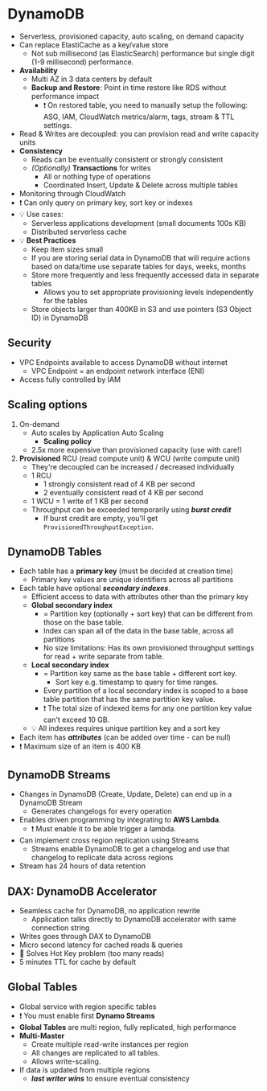 # DynamoDB

- Serverless, provisioned capacity, auto scaling, on demand capacity
- Can replace ElastiCache as a key/value store
  - Not sub millisecond (as ElasticSearch) performance but single digit (1-9 millisecond) performance.
- **Availability**
  - Multi AZ in 3 data centers by default
  - **Backup and Restore**: Point in time restore like RDS without performance impact
    - ❗ On restored table, you need to manually setup the following: ASG, IAM, CloudWatch metrics/alarm, tags, stream & TTL settings.
- Read & Writes are decoupled: you can provision read and write capacity units
- **Consistency**
  - Reads can be eventually consistent or strongly consistent
  - *(Optionally)* **Transactions** for writes
    - All or nothing type of operations
    - Coordinated Insert, Update & Delete across multiple tables
- Monitoring through CloudWatch
- ❗ Can only query on primary key, sort key or indexes
- 💡 Use cases:
  - Serverless applications development (small documents 100s KB)
  - Distributed serverless cache
- 💡 **Best Practices**
  - Keep item sizes small
  - If you are storing serial data in DynamoDB that will require actions based on data/time use separate tables for days, weeks, months
  - Store more frequently and less frequently accessed data in separate tables
    - Allows you to set appropriate provisioning levels independently for the tables
  - Store objects larger than 400KB in S3 and use pointers (S3 Object ID) in DynamoDB

## Security

- VPC Endpoints available to access DynamoDB without internet
  - VPC Endpoint = an endpoint network interface (ENI)
- Access fully controlled by IAM

## Scaling options

1. On-demand
    - Auto scales by Application Auto Scaling
      - **Scaling policy**
    - 2.5x more expensive than provisioned capacity (use with care!)
2. **Provisioned** RCU (read compute unit) & WCU (write compute unit)
    - They're decoupled can be increased / decreased individually
    - 1 RCU
      - 1 strongly consistent read of 4 KB per second
      - 2 eventually consistent read of 4 KB per second
    - 1 WCU = 1 write of 1 KB per second
    - Throughput can be exceeded temporarily using ***burst credit***
      - If burst credit are empty, you'll get `ProvisionedThroughputException`.
      
## DynamoDB Tables

- Each table has a **primary key** (must be decided at creation time)
  - Primary key values are unique identifiers across all partitions
- Each table have optional ***secondary indexes***.
  - Efficient access to data with attributes other than the primary key
  - **Global secondary index**
    - = Partition key (optionally + sort key) that can be different from those on the base table.
    - Index can span all of the data in the base table, across all partitions
    - No size limitations: Has its own provisioned throughput settings for read + write separate from table.
  - **Local secondary index**
    - = Partition key same as the base table + different sort key.
      - Sort key e.g. timestamp to query for time ranges.
    - Every partition of a local secondary index is scoped to a base table partition that has the same partition key value.
    - ❗ The total size of indexed items for any one partition key value can't exceed 10 GB.
  - 💡 All indexes requires unique partition key and a sort key
- Each item has ***attributes*** (can be added over time - can be null)
- ❗ Maximum size of an item is 400 KB

## DynamoDB Streams

- Changes in DynamoDB (Create, Update, Delete) can end up in a DynamoDB Stream
  - Generates changelogs for every operation
- Enables driven programming by integrating to **AWS Lambda**.
  - ❗ Must enable it to be able trigger a lambda.
- Can implement cross region replication using Streams
  - Streams enable DynamoDB to get a changelog and use that changelog to replicate data across regions
- Stream has 24 hours of data retention

## DAX: DynamoDB Accelerator

- Seamless cache for DynamoDB, no application rewrite
  - Application talks directly to DynamoDB accelerator with same connection string
- Writes goes through DAX to DynamoDB
- Micro second latency for cached reads & queries
- 📝 Solves Hot Key problem (too many reads)
- 5 minutes TTL for cache by default

## Global Tables

- Global service with region specific tables
- ❗ You must enable first **Dynamo Streams**
- **Global Tables** are multi region, fully replicated, high performance
- **Multi-Master**
  - Create multiple read-write instances per region
  - All changes are replicated to all tables.
  - Allows write-scaling.
- If data is updated from multiple regions
  - ***last writer wins*** to ensure eventual consistency
